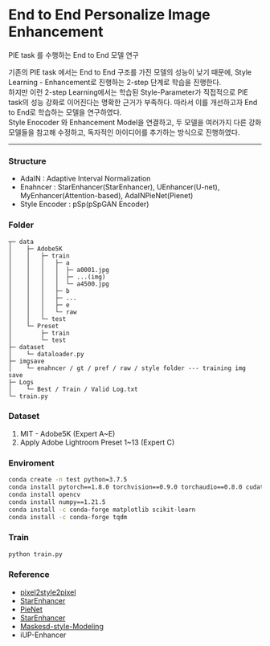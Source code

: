 # End to End Personalize Image Enhancement
PIE task 를 수행하는 End to End 모델 연구

기존의 PIE task 에서는 End to End 구조를 가진 모델의 성능이 낮기 때문에, Style Learning - Enhancement로 진행하는 2-step 단계로 학습을 진행한다. <br>
하지만 이런 2-step Learning에서는 학습된 Style-Parameter가 직접적으로 PIE task의 성능 강화로 이어진다는 명확한 근거가 부족하다. 따라서 이를 개선하고자 End to End로 학습하는 모델을 연구하였다. <br>
Style Enocoder 와 Enhancement Model을 연결하고, 두 모델을 여러가지 다른 강화 모델들을 참고해 수정하고, 독자적인 아이디어를 추가하는 방식으로 진행하였다. <br>

---
### Structure
- AdaIN : Adaptive Interval Normalization
- Enahncer : StarEnhancer(StarEnhancer), UEnhancer(U-net), MyEnhancer(Attention-based), AdaINPieNet(Pienet)
- Style Encoder : pSp(pSpGAN Encoder)

### Folder

```
┬─ data
│    ├─ Adobe5K
│    │   ├─ train
│    │   │   ├─ a
│    │   │   │  ├─ a0001.jpg
│    │   │   │  ├─ ...(img)
│    │   │   │  └─ a4500.jpg
│    │   │   ├─ b
│    │   │   ├─ ...        
│    │   │   ├─ e    
│    │   │   └─ raw
│    │   └─ test
│    └─ Preset
│        ├─ train
│        └─ test
├─ dataset
│    └─ dataloader.py
├─ imgsave
│    └─ enahncer / gt / pref / raw / style folder --- training img save
├─ Logs
│    └─ Best / Train / Valid Log.txt
└─ train.py
```

### Dataset
1. MIT - Adobe5K (Expert A~E)
2. Apply Adobe Lightroom Preset 1~13 (Expert C)

### Enviroment

```sh
conda create -n test python=3.7.5
conda install pytorch==1.8.0 torchvision==0.9.0 torchaudio==0.8.0 cudatoolkit=11.1 -c pytorch -c conda-forge
conda install opencv
conda install numpy==1.21.5
conda install -c conda-forge matplotlib scikit-learn
conda install -c conda-forge tqdm
```

### Train
```sh
python train.py
```

### Reference
- [pixel2style2pixel](https://github.com/eladrich/pixel2style2pixel)
- [StarEnhancer](https://github.com/IDKiro/StarEnhancer)
- [PieNet](https://github.com/hukim1124/PieNet)
- [StarEnhancer](https://github.com/IDKiro/StarEnhancer)
- [Maskesd-style-Modeling](https://github.com/satoshi-kosugi/masked-style-modeling)
- iUP-Enhancer
